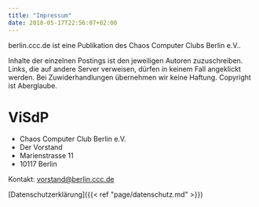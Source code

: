 ```yaml
---
title: "Impressum"
date: 2018-05-17T22:56:07+02:00
---
```


berlin.ccc.de ist eine Publikation des Chaos Computer Clubs Berlin e.V..

Inhalte der einzelnen Postings ist den jeweiligen Autoren zuzuschreiben. Links, die auf andere Server verweisen, dürfen in keinem Fall angeklickt werden. Bei Zuwiderhandlungen übernehmen wir keine Haftung. Copyright ist Aberglaube.

# ViSdP

* Chaos Computer Club Berlin e.V.
* Der Vorstand
* Marienstrasse 11
* 10117 Berlin

Kontakt: <vorstand@berlin.ccc.de>

[Datenschutzerklärung]({{< ref "page/datenschutz.md" >}})

